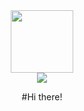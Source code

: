 <!--
**yilinny/yilinny** is a ✨ _special_ ✨ repository because its `README.md` (this file) appears on your GitHub profile.

Here are some ideas to get you started:

- 🔭 I’m currently working on ...
- 🌱 I’m currently learning ...
- 👯 I’m looking to collaborate on ...
- 🤔 I’m looking for help with ...
- 💬 Ask me about ...
- 📫 How to reach me: ...
- 😄 Pronouns: ...
- ⚡ Fun fact: ...
-->
<div id="header" align ="center">
  <img src="https://i.giphy.com/media/v1.Y2lkPTc5MGI3NjExb295ZDdyY3YzdWE5OXZlbGxjbjZ1bzVyYWNkZnAyNzkyN3V5djZvMCZlcD12MV9pbnRlcm5hbF9naWZfYnlfaWQmY3Q9Zw/HzPtbOKyBoBFsK4hyc/giphy.gif" width="100"/>
</div>

<div id= "badges" align ="center">
  <a href= "">
    <img src ="https://img.shields.io/badge/LinkedIn-blue?logo=linkedin&logoColor=white&style=for-the-badge"/>
  </a>

#Hi there!
